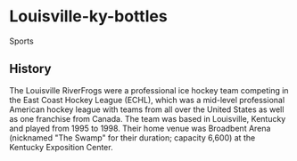 # Louisville-ky-bottles
Sports 


## History
The Louisville RiverFrogs were a
professional ice hockey team competing in
the East Coast Hockey League (ECHL), which
was a mid-level professional American
hockey league with teams from all over the
United States as well as one franchise from
Canada. The team was based in Louisville,
Kentucky and played from 1995 to 1998.
Their home venue was Broadbent Arena
(nicknamed "The Swamp" for their duration;
capacity 6,600) at the Kentucky Exposition
Center.
